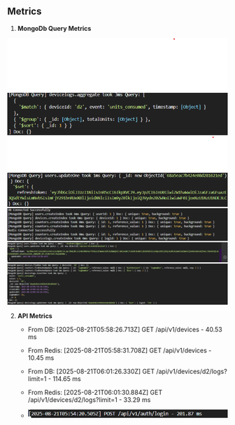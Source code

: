 ## Metrics

1. **MongoDb Query Metrics**

![DB Query Metric](../assets/MongoDb-Query-Metric-1.png)
![DB Query Metric](../assets/MongoDb-Query-Metric-2.png)
![DB Query Metric](../assets/MongoDb-Query-Metric-3.png)
![DB Query Metric](../assets/MongoDb-Query-Metric-4.png)
![DB Query Metric](../assets/MongoDb-Query-Metric-5.png)

2. **API Metrics**
   - From DB: [2025-08-21T05:58:26.713Z] GET /api/v1/devices - 40.53 ms
   - From Redis: [2025-08-21T05:58:31.708Z] GET /api/v1/devices - 10.45 ms

   - From DB: [2025-08-21T06:01:26.330Z] GET /api/v1/devices/d2/logs?limit=1 - 114.65 ms
   - From Redis: [2025-08-21T06:01:30.884Z] GET /api/v1/devices/d2/logs?limit=1 - 33.29 ms

   - ![Api Metric](../assets/Api-Metric-1.png)
